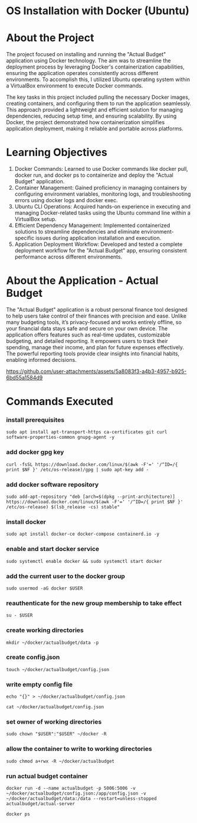 # OS Installation with Docker (Ubuntu)




<h1>About the Project</h1>

The project focused on installing and running the "Actual Budget" application using Docker technology. The aim was to streamline the deployment process by leveraging Docker's containerization capabilities, ensuring the application operates consistently across different environments. To accomplish this, I utilized Ubuntu operating system within a VirtualBox environment to execute Docker commands.

The key tasks in this project included pulling the necessary Docker images, creating containers, and configuring them to run the application seamlessly. This approach provided a lightweight and efficient solution for managing dependencies, reducing setup time, and ensuring scalability. By using Docker, the project demonstrated how containerization simplifies application deployment, making it reliable and portable across platforms.




<h1>Learning Objectives</h1>
<ol>
<li>Docker Commands: Learned to use Docker commands like docker pull, docker run, and docker ps to containerize and deploy the "Actual Budget" application.</li>
<li>Container Management: Gained proficiency in managing containers by configuring environment variables, monitoring logs, and troubleshooting errors using docker logs and docker exec.</li>
<li>Ubuntu CLI Operations: Acquired hands-on experience in executing and managing Docker-related tasks using the Ubuntu command line within a VirtualBox setup.</li>
<li>Efficient Dependency Management: Implemented containerized solutions to streamline dependencies and eliminate environment-specific issues during application installation and execution.</li>
<li>Application Deployment Workflow: Developed and tested a complete deployment workflow for the "Actual Budget" app, ensuring consistent performance across different environments.</li>
</ol>




<h1>About the Application - Actual Budget</h1>

The "Actual Budget" application is a robust personal finance tool designed to help users take control of their finances with precision and ease. Unlike many budgeting tools, it’s privacy-focused and works entirely offline, so your financial data stays safe and secure on your own device. The application offers features such as real-time updates, customizable budgeting, and detailed reporting. It empowers users to track their spending, manage their income, and plan for future expenses effectively. The powerful reporting tools provide clear insights into financial habits, enabling informed decisions. 




https://github.com/user-attachments/assets/5a8083f3-a4b3-4957-b925-6bd55a1584d9




<h1>Commands Executed</h1>

### **install prerequisites**
```
sudo apt install apt-transport-https ca-certificates git curl software-properties-common gnupg-agent -y
```

### **add docker gpg key**
```
curl -fsSL https://download.docker.com/linux/$(awk -F'=' '/^ID=/{ print $NF }' /etc/os-release)/gpg | sudo apt-key add -
```

### **add docker software repository**
```
sudo add-apt-repository "deb [arch=$(dpkg --print-architecture)] https://download.docker.com/linux/$(awk -F'=' '/^ID=/{ print $NF }' /etc/os-release) $(lsb_release -cs) stable"
```

### **install docker**
```
sudo apt install docker-ce docker-compose containerd.io -y
```

### **enable and start docker service**
```
sudo systemctl enable docker && sudo systemctl start docker
```

### **add the current user to the docker group**
```
sudo usermod -aG docker $USER
```

### **reauthenticate for the new group membership to take effect**
```
su - $USER
```

### **create working directories**
```
mkdir ~/docker/actualbudget/data -p
```

### **create config.json**
```
touch ~/docker/actualbudget/config.json
```

### **write empty config file**
```
echo "{}" > ~/docker/actualbudget/config.json
```
```
cat ~/docker/actualbudget/config.json
```

### **set owner of working directories**
```
sudo chown "$USER":"$USER" ~/docker -R
```

### **allow the container to write to working directories**
```
sudo chmod a+rwx -R ~/docker/actualbudget
```

### **run actual budget container**
```
docker run -d --name actualbudget -p 5006:5006 -v ~/docker/actualbudget/config.json:/app/config.json -v ~/docker/actualbudget/data:/data --restart=unless-stopped actualbudget/actual-server
```

```
docker ps
```
